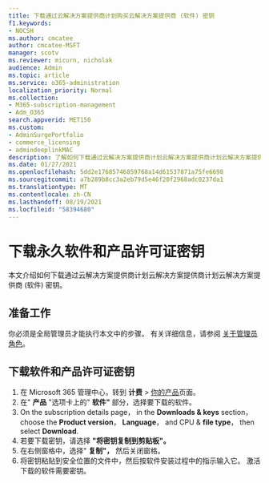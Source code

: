 ```yaml
---
title: 下载通过云解决方案提供商计划购买云解决方案提供商 (软件) 密钥
f1.keywords:
- NOCSH
ms.author: cmcatee
author: cmcatee-MSFT
manager: scotv
ms.reviewer: micurn, nicholak
audience: Admin
ms.topic: article
ms.service: o365-administration
localization_priority: Normal
ms.collection:
- M365-subscription-management
- Adm_O365
search.appverid: MET150
ms.custom:
- AdminSurgePortfolio
- commerce_licensing
- admindeeplinkMAC
description: 了解如何下载通过云解决方案提供商计划云解决方案提供商计划云解决方案提供商 (软件) 密钥。
ms.date: 01/27/2021
ms.openlocfilehash: 5dd2e17685746859768a14d61537871a75fe6698
ms.sourcegitcommit: a7b289b8cc3a2eb79d5e46f20f2968adc0237da1
ms.translationtype: MT
ms.contentlocale: zh-CN
ms.lasthandoff: 08/19/2021
ms.locfileid: "58394680"
---
```

# <a name="download-perpetual-software-and-product-license-keys"></a>下载永久软件和产品许可证密钥

本文介绍如何下载通过云解决方案提供商计划云解决方案提供商计划云解决方案提供商 (软件) 密钥。

## <a name="before-you-begin"></a>准备工作

你必须是全局管理员才能执行本文中的步骤。 有关详细信息，请参阅 [关于管理员角色](../add-users/about-admin-roles.md)。

## <a name="download-software-and-product-license-keys"></a>下载软件和产品许可证密钥

1. 在 Microsoft 365 管理中心，转到 **计费** > <a href="https://go.microsoft.com/fwlink/p/?linkid=842054" target="_blank">你的产品</a>页面。
2. 在" **产品** "选项卡上的" **软件"** 部分，选择要下载的软件。
3. On the subscription details page， in the **Downloads & keys** section， choose the **Product version**， **Language**， and CPU & **file type**， then select **Download**.
4. 若要下载密钥，请选择 **"将密钥复制到剪贴板"。**
5. 在右侧窗格中，选择" **复制"，** 然后关闭窗格。
6. 将密钥粘贴到安全位置的文件中，然后按软件安装过程中的指示输入它。 激活下载的软件需要密钥。

